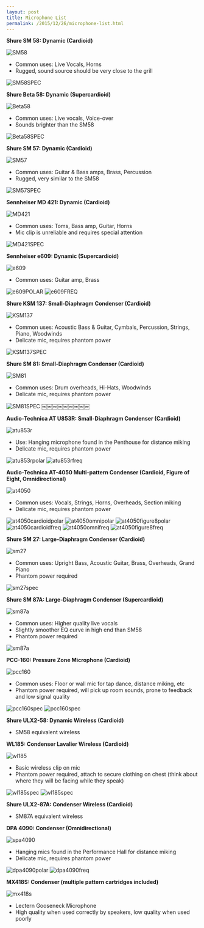```yaml
---
layout: post
title: Microphone List
permalink: /2015/12/26/microphone-list.html
---
```


**Shure SM 58: Dynamic (Cardioid)**

![SM58](/assets/Microphones/sm58pic.jpg)

* Common uses: Live Vocals, Horns
* Rugged, sound source should be very close to the grill

![SM58SPEC](/assets/Microphones/sm58specsheet.jpg)

**Shure Beta 58: Dynamic (Supercardioid)**

![Beta58](/assets/Microphones/beta58pic.jpg)

* Common uses: Live vocals, Voice-over
* Sounds brighter than the SM58

![Beta58SPEC](/assets/Microphones/beta58specsheet.jpg)

**Shure SM 57: Dynamic (Cardioid)**

![SM57](/assets/Microphones/sm57pic.jpg)

* Common uses: Guitar & Bass amps, Brass, Percussion
* Rugged, very similar to the SM58

![SM57SPEC](/assets/Microphones/sm57specsheet.jpg)

**Sennheiser MD 421: Dynamic (Cardioid)**

![MD421](/assets/Microphones/md421pic.png)

* Common uses: Toms, Bass amp, Guitar, Horns
* Mic clip is unreliable and requires special attention

![MD421SPEC](/assets/Microphones/md421specsheet.jpg)

**Sennheiser e609: Dynamic (Supercardioid)**

![e609](/assets/Microphones/e609pic.jpg)

* Common uses: Guitar amp, Brass

![e609POLAR](/assets/Microphones/e609polar.jpg)
![e609FREQ](/assets/Microphones/e609freq.jpg)

**Shure KSM 137: Small-Diaphragm Condenser (Cardioid)**

![KSM137](/assets/Microphones/ksm137pic.jpg)

* Common uses: Acoustic Bass & Guitar, Cymbals, Percussion, Strings, Piano, Woodwinds
* Delicate mic, requires phantom power

![KSM137SPEC](/assets/Microphones/ksm137specsheet.jpg)

**Shure SM 81: Small-Diaphragm Condenser (Cardioid)**

![SM81](/assets/Microphones/sm81pic.jpg)

* Common uses: Drum overheads, Hi-Hats, Woodwinds
* Delicate mic, requires phantom power

![SM81SPEC](/assets/Microphones/sm81specsheet.jpg)
￼￼￼￼￼￼￼￼￼

**Audio-Technica AT U853R: Small-Diaphragm Condenser (Cardioid)**

![atu853r](/assets/Microphones/atu853rpic.jpg)

* Use: Hanging microphone found in the Penthouse for distance miking
* Delicate mic, requires phantom power

![atu853rpolar](/assets/Microphones/atu853rpolar.jpg)
![atu853rfreq](/assets/Microphones/atu853rfreq.jpg)


**Audio-Technica AT-4050 Multi-pattern Condenser (Cardioid, Figure of Eight, Omnidirectional)**

![at4050](/assets/Microphones/at4050pic.jpg)

* Common uses: Vocals, Strings, Horns, Overheads, Section miking
* Delicate mic, requires phantom power

![at4050cardioidpolar](/assets/Microphones/at4050cardioidpolar.jpg)
![at4050omnipolar](/assets/Microphones/at4050omnipolar.jpg)
![at4050figure8polar](/assets/Microphones/at4050figure8polar.jpg)
![at4050cardioidfreq](/assets/Microphones/at4050cardioidfreq.jpg)
![at4050omnifreq](/assets/Microphones/at4050omnifreq.jpg)
![at4050figure8freq](/assets/Microphones/at4050figure8freq.jpg)

**Shure SM 27: Large-Diaphragm Condenser (Cardioid)**

![sm27](/assets/Microphones/sm27pic.jpg)

* Common uses: Upright Bass, Acoustic Guitar, Brass, Overheads, Grand Piano
* Phantom power required

![sm27spec](/assets/Microphones/sm27specsheet.jpg)

**Shure SM 87A: Large-Diaphragm Condenser (Supercardioid)**

![sm87a](/assets/Microphones/sm87apic.jpg)

* Common uses: Higher quality live vocals
* Slightly smoother EQ curve in high end than SM58
* Phantom power required

![sm87a](/assets/Microphones/sm87aspecsheet.jpg)

**PCC-160: Pressure Zone Microphone (Cardioid)**

![pcc160](/assets/Microphones/pcc160pic.png)

* Common uses: Floor or wall mic for tap dance, distance miking, etc
* Phantom power required, will pick up room sounds, prone to feedback and low signal quality

![pcc160spec](/assets/Microphones/pcc160specsheet.jpg)
![pcc160spec](/assets/Microphones/pcc160specsheet2.jpg)

**Shure ULX2-58: Dynamic Wireless (Cardioid)**

* SM58 equivalent wireless

**WL185: Condenser Lavalier Wireless (Cardioid)**

![wl185](/assets/Microphones/wl185pic.jpg)

* Basic wireless clip on mic
* Phantom power required, attach to secure clothing on chest (think about where they will be facing while they speak)

![wl185spec](/assets/Microphones/wl185specsheet.jpg)
![wl185spec](/assets/Microphones/wl185specsheet2.jpg)

**Shure ULX2-87A: Condenser Wireless (Cardioid)**

* SM87A equivalent wireless

**DPA 4090: Condenser (Omnidirectional)**

![spa4090](/assets/Microphones/dpa4090pic.jpg)

* Hanging mics found in the Performance Hall for distance miking
* Delicate mic, requires phantom power

![dpa4090polar](/assets/Microphones/dpa4090polar.jpg)
![dpa4090freq](/assets/Microphones/dpa4090freq.jpg)

**MX418S: Condenser (multiple pattern cartridges included)**

![mx418s](/assets/Microphones/mx418spic.jpg)

* Lectern Gooseneck Microphone
* High quality when used correctly by speakers, low quality when used poorly
